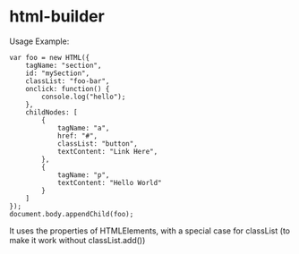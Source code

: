 html-builder
============

Usage Example:

	var foo = new HTML({
		tagName: "section",
		id: "mySection",
		classList: "foo-bar",
		onclick: function() {
			console.log("hello");
		},
		childNodes: [
			{
				tagName: "a",
				href: "#",
				classList: "button",
				textContent: "Link Here",
			},
			{
				tagName: "p",
				textContent: "Hello World"
			}
		]
	});
	document.body.appendChild(foo);

It uses the properties of HTMLElements, with a special case for classList (to make it work without classList.add())

